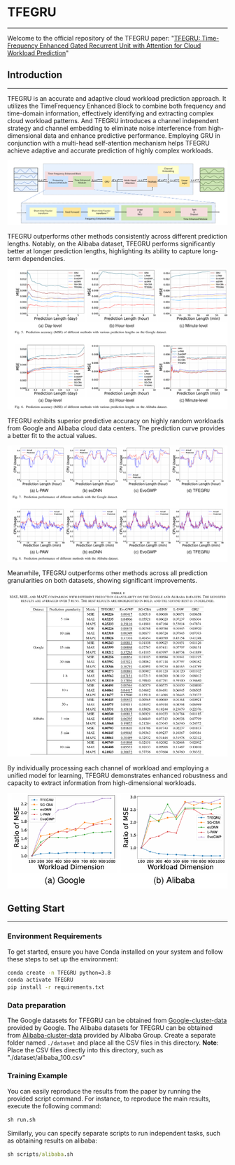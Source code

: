 # TFEGRU

---

Welcome to the official repository of the TFEGRU paper: "[TFEGRU: Time-Frequency Enhanced Gated  Recurrent Unit with Attention for Cloud Workload  Prediction](https://ieeexplore.ieee.org/abstract/document/10797693)"

## Introduction

---

TFEGRU is an accurate and adaptive cloud workload prediction approach. It utilizes the TimeFrequency Enhanced Block to combine both frequency and time-domain information, effectively identifying and extracting complex cloud workload patterns. And TFEGRU introduces a channel independent strategy and channel embedding to eliminate noise interference from high-dimensional data and enhance predictive performance. Employing GRU in conjunction with a multi-head self-atention mechanism helps TFEGRU achieve adaptive and accurate prediction of highly complex workloads.  

![method-fig1](./figures/method-fig1.png)

TFEGRU outperforms other methods consistently across different prediction lengths. Notably, on the Alibaba dataset, TFEGRU performs significantly better at longer prediction lengths, highlighting its ability to capture long-term dependencies.

![Github-fig1](./figures/Github-fig1.png)

TFEGRU exhibits superior predictive accuracy on highly random workloads from Google and Alibaba cloud data centers. The prediction curve provides a better fit to the actual values.

![Github-fig2](./figures/Github-fig2.png)

Meanwhile, TFEGRU outperforms other methods across all prediction granularities on both datasets, showing significant improvements. 

![exp-fig1](./figures/experiment-fig3.png)

By individually processing each channel of workload and employing a unified model for learning, TFEGRU demonstrates enhanced robustness and capacity to extract information from high-dimensional workloads.

![exp-fig2](./figures/experiment-fig8.png)

## Getting Start

---

### Environment Requirements

To get started, ensure you have Conda installed on your system and follow these steps to set up the environment:

```cmd
conda create -n TFEGRU python=3.8
conda activate TFEGRU
pip install -r requirements.txt
```

### Data preparation

The Google datasets for TFEGRU can be obtained from [Google-cluster-data](https://github.com/google/cluster-data) provided by Google. The Alibaba datasets for TFEGRU can be obtained from [Alibaba-cluster-data](https://github.com/alibaba/clusterdata) provided by Alibaba Group. Create a separate folder named `./dataset` and place all the CSV files in this directory. **Note**: Place the CSV files directly into this directory, such as "./dataset/alibaba_100.csv"

### Training Example

You can easily reproduce the results from the paper by running the provided script command. For instance, to reproduce the main results, execute the following command:

```cmd
sh run.sh
```

Similarly, you can specify separate scripts to run independent tasks, such as obtaining results on alibaba:

```cmd
sh scripts/alibaba.sh
```

